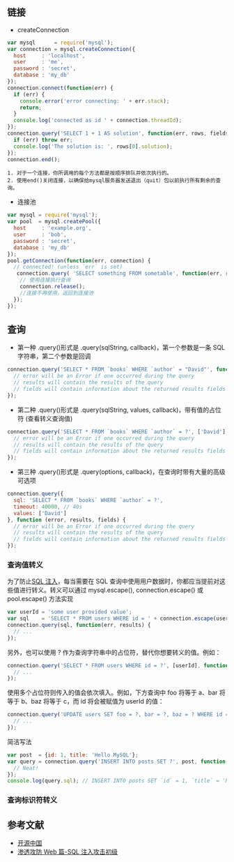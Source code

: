 ## 链接

- createConnection

```js
var mysql      = require('mysql');
var connection = mysql.createConnection({
  host     : 'localhost',
  user     : 'me',
  password : 'secret',
  database : 'my_db'
});
connection.connect(function(err) {
  if (err) {
    console.error('error connecting: ' + err.stack);
    return;
  }
  console.log('connected as id ' + connection.threadId);
});
connection.query('SELECT 1 + 1 AS solution', function(err, rows, fields) {
  if (err) throw err;
  console.log('The solution is: ', rows[0].solution);
});
connection.end();
```

    1. 对于一个连接，你所调用的每个方法都是按顺序排队并依次执行的。
    2. 使用end()关闭连接，以确保给mysql服务器发送退出（quit）包以前执行所有剩余的查询。

- 连接池

```js
var mysql = require('mysql');
var pool  = mysql.createPool({
  host     : 'example.org',
  user     : 'bob',
  password : 'secret',
  database : 'my_db'
});
pool.getConnection(function(err, connection) {
  // connected! (unless `err` is set)
   connection.query( 'SELECT something FROM sometable', function(err, rows) {
    // 使用连接执行查询
    connection.release();
    //连接不再使用，返回到连接池
  });
});
```

## 查询

- 第一种
  .query()形式是 .query(sqlString, callback)，第一个参数是一条 SQL 字符串，第二个参数是回调

```js
connection.query('SELECT * FROM `books` WHERE `author` = "David"', function (error, results, fields) {
  // error will be an Error if one occurred during the query
  // results will contain the results of the query
  // fields will contain information about the returned results fields (if any)
});
```

- 第二种
  .query()形式是 .query(sqlString, values, callback)，带有值的占位符 (查看转义查询值)

```js
connection.query('SELECT * FROM `books` WHERE `author` = ?', ['David'], function (error, results, fields) {
  // error will be an Error if one occurred during the query
  // results will contain the results of the query
  // fields will contain information about the returned results fields (if any)
});
```

- 第三种 .query()形式是 .query(options, callback)，在查询时带有大量的高级可选项

```js
connection.query({
  sql: 'SELECT * FROM `books` WHERE `author` = ?',
  timeout: 40000, // 40s
  values: ['David']
}, function (error, results, fields) {
  // error will be an Error if one occurred during the query
  // results will contain the results of the query
  // fields will contain information about the returned results fields (if any)
});
```

### 查询值转义

为了防止[SQL 注入](https://zh.wikipedia.org/wiki/SQL%E6%B3%A8%E5%85%A5)，每当需要在 SQL 查询中使用用户数据时，你都应当提前对这些值进行转义。转义可以通过 mysql.escape(), connection.escape() 或 pool.escape() 方法实现

```js
var userId = 'some user provided value';
var sql    = 'SELECT * FROM users WHERE id = ' + connection.escape(userId);
connection.query(sql, function(err, results) {
  // ...
});
```

另外，也可以使用 ? 作为查询字符串中的占位符，替代你想要转义的值。例如：

```js
connection.query('SELECT * FROM users WHERE id = ?', [userId], function(err, results) {
  // ...
});
```

使用多个占位符则传入的值会依次填入。例如，下方查询中 foo 将等于 a、bar 将等于 b、baz 将等于 c，而 id 将会被赋值为 userId 的值：

```js
connection.query('UPDATE users SET foo = ?, bar = ?, baz = ? WHERE id = ?', ['a', 'b', 'c', userId], function(err, results) {
  // ...
});
```

简洁写法

```js
var post  = {id: 1, title: 'Hello MySQL'};
var query = connection.query('INSERT INTO posts SET ?', post, function(err, result) {
  // Neat!
});
console.log(query.sql); // INSERT INTO posts SET `id` = 1, `title` = 'Hello MySQL'
```

### 查询标识符转义

## 参考文献

- [开源中国](https://www.oschina.net/translate/node-mysql-tutorial)
- [渗透攻防 Web 篇-SQL 注入攻击初级](https://paper.seebug.org/15/)
